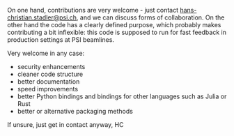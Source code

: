 On one hand, contributions are very welcome - just contact hans-christian.stadler@psi.ch, and we can discuss forms of collaboration.
On the other hand the code has a clearly defined purpose, which probably makes contributing a bit inflexible: this code is supposed to run for fast feedback in production settings at PSI beamlines.

Very welcome in any case:
- security enhancements
- cleaner code structure
- better documentation
- speed improvements
- better Python bindings and bindings for other languages such as Julia or Rust
- better or alternative packaging methods

If unsure, just get in contact anyway,
HC
